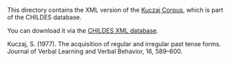 This directory contains the XML version of the [Kuczaj Corpus](https://childes.talkbank.org/access/Eng-NA/Kuczaj.html), which is part of the CHILDES database.

You can download it via the [CHILDES XML database](https://childes.talkbank.org/data-xml/Eng-NA/).

Kuczaj, S. (1977). The acquisition of regular and irregular past tense forms. Journal of Verbal Learning and Verbal Behavior, 16, 589–600.